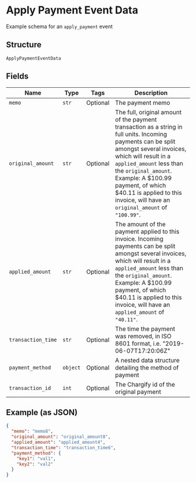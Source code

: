 
# Apply Payment Event Data

Example schema for an `apply_payment` event

## Structure

`ApplyPaymentEventData`

## Fields

| Name | Type | Tags | Description |
|  --- | --- | --- | --- |
| `memo` | `str` | Optional | The payment memo |
| `original_amount` | `str` | Optional | The full, original amount of the payment transaction as a string in full units. Incoming payments can be split amongst several invoices, which will result in a `applied_amount` less than the `original_amount`. Example: A $100.99 payment, of which $40.11 is applied to this invoice, will have an `original_amount` of `"100.99"`. |
| `applied_amount` | `str` | Optional | The amount of the payment applied to this invoice. Incoming payments can be split amongst several invoices, which will result in a `applied_amount` less than the `original_amount`. Example: A $100.99 payment, of which $40.11 is applied to this invoice, will have an `applied_amount` of `"40.11"`. |
| `transaction_time` | `str` | Optional | The time the payment was removed, in ISO 8601 format, i.e. "2019-06-07T17:20:06Z" |
| `payment_method` | `object` | Optional | A nested data structure detailing the method of payment |
| `transaction_id` | `int` | Optional | The Chargify id of the original payment |

## Example (as JSON)

```json
{
  "memo": "memo8",
  "original_amount": "original_amount8",
  "applied_amount": "applied_amount4",
  "transaction_time": "transaction_time6",
  "payment_method": {
    "key1": "val1",
    "key2": "val2"
  }
}
```

